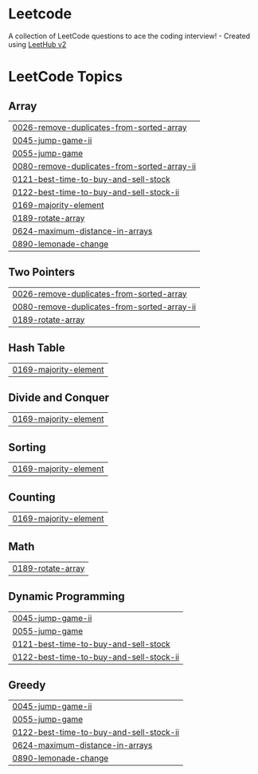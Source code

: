 # Leetcode
A collection of LeetCode questions to ace the coding interview! - Created using [LeetHub v2](https://github.com/arunbhardwaj/LeetHub-2.0)

<!---LeetCode Topics Start-->
# LeetCode Topics
## Array
|  |
| ------- |
| [0026-remove-duplicates-from-sorted-array](https://github.com/Jassherrin/Leetcode/tree/master/0026-remove-duplicates-from-sorted-array) |
| [0045-jump-game-ii](https://github.com/Jassherrin/Leetcode/tree/master/0045-jump-game-ii) |
| [0055-jump-game](https://github.com/Jassherrin/Leetcode/tree/master/0055-jump-game) |
| [0080-remove-duplicates-from-sorted-array-ii](https://github.com/Jassherrin/Leetcode/tree/master/0080-remove-duplicates-from-sorted-array-ii) |
| [0121-best-time-to-buy-and-sell-stock](https://github.com/Jassherrin/Leetcode/tree/master/0121-best-time-to-buy-and-sell-stock) |
| [0122-best-time-to-buy-and-sell-stock-ii](https://github.com/Jassherrin/Leetcode/tree/master/0122-best-time-to-buy-and-sell-stock-ii) |
| [0169-majority-element](https://github.com/Jassherrin/Leetcode/tree/master/0169-majority-element) |
| [0189-rotate-array](https://github.com/Jassherrin/Leetcode/tree/master/0189-rotate-array) |
| [0624-maximum-distance-in-arrays](https://github.com/Jassherrin/Leetcode/tree/master/0624-maximum-distance-in-arrays) |
| [0890-lemonade-change](https://github.com/Jassherrin/Leetcode/tree/master/0890-lemonade-change) |
## Two Pointers
|  |
| ------- |
| [0026-remove-duplicates-from-sorted-array](https://github.com/Jassherrin/Leetcode/tree/master/0026-remove-duplicates-from-sorted-array) |
| [0080-remove-duplicates-from-sorted-array-ii](https://github.com/Jassherrin/Leetcode/tree/master/0080-remove-duplicates-from-sorted-array-ii) |
| [0189-rotate-array](https://github.com/Jassherrin/Leetcode/tree/master/0189-rotate-array) |
## Hash Table
|  |
| ------- |
| [0169-majority-element](https://github.com/Jassherrin/Leetcode/tree/master/0169-majority-element) |
## Divide and Conquer
|  |
| ------- |
| [0169-majority-element](https://github.com/Jassherrin/Leetcode/tree/master/0169-majority-element) |
## Sorting
|  |
| ------- |
| [0169-majority-element](https://github.com/Jassherrin/Leetcode/tree/master/0169-majority-element) |
## Counting
|  |
| ------- |
| [0169-majority-element](https://github.com/Jassherrin/Leetcode/tree/master/0169-majority-element) |
## Math
|  |
| ------- |
| [0189-rotate-array](https://github.com/Jassherrin/Leetcode/tree/master/0189-rotate-array) |
## Dynamic Programming
|  |
| ------- |
| [0045-jump-game-ii](https://github.com/Jassherrin/Leetcode/tree/master/0045-jump-game-ii) |
| [0055-jump-game](https://github.com/Jassherrin/Leetcode/tree/master/0055-jump-game) |
| [0121-best-time-to-buy-and-sell-stock](https://github.com/Jassherrin/Leetcode/tree/master/0121-best-time-to-buy-and-sell-stock) |
| [0122-best-time-to-buy-and-sell-stock-ii](https://github.com/Jassherrin/Leetcode/tree/master/0122-best-time-to-buy-and-sell-stock-ii) |
## Greedy
|  |
| ------- |
| [0045-jump-game-ii](https://github.com/Jassherrin/Leetcode/tree/master/0045-jump-game-ii) |
| [0055-jump-game](https://github.com/Jassherrin/Leetcode/tree/master/0055-jump-game) |
| [0122-best-time-to-buy-and-sell-stock-ii](https://github.com/Jassherrin/Leetcode/tree/master/0122-best-time-to-buy-and-sell-stock-ii) |
| [0624-maximum-distance-in-arrays](https://github.com/Jassherrin/Leetcode/tree/master/0624-maximum-distance-in-arrays) |
| [0890-lemonade-change](https://github.com/Jassherrin/Leetcode/tree/master/0890-lemonade-change) |
<!---LeetCode Topics End-->